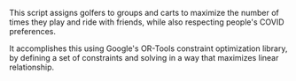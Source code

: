 This script assigns golfers to groups and carts to maximize the
number of times they play and ride with friends, while also
respecting people's COVID preferences.

It accomplishes this using Google's OR-Tools constraint optimization
library, by defining a set of constraints and solving in a way that
maximizes linear relationship.
